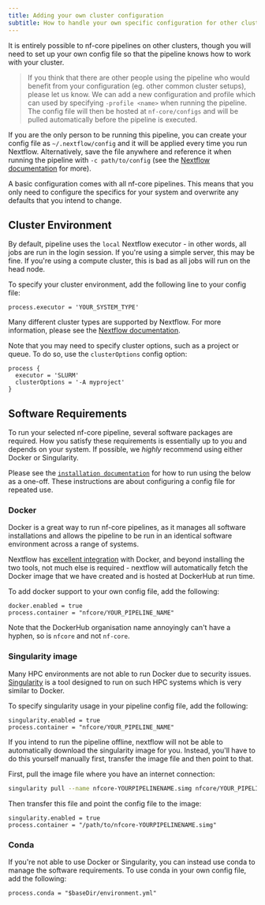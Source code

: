 ```yaml
---
title: Adding your own cluster configuration
subtitle: How to handle your own specific configuration for other clusters
---
```


It is entirely possible to nf-core pipelines on other clusters, though you will need to set up your own config file so that the pipeline knows how to work with your cluster.

> If you think that there are other people using the pipeline who would benefit from your configuration (eg. other common cluster setups), please let us know. We can add a new configuration and profile which can used by specifying `-profile <name>` when running the pipeline. The config file will then be hosted at `nf-core/configs` and will be pulled automatically before the pipeline is executed.

If you are the only person to be running this pipeline, you can create your config file as `~/.nextflow/config` and it will be applied every time you run Nextflow. Alternatively, save the file anywhere and reference it when running the pipeline with `-c path/to/config` (see the [Nextflow documentation](https://www.nextflow.io/docs/latest/config.html) for more).

A basic configuration comes with all nf-core pipelines. This means that you only need to configure the specifics for your system and overwrite any defaults that you intend to change.

## Cluster Environment
By default, pipeline uses the `local` Nextflow executor - in other words, all jobs are run in the login session. If you're using a simple server, this may be fine. If you're using a compute cluster, this is bad as all jobs will run on the head node.

To specify your cluster environment, add the following line to your config file:

```nextflow
process.executor = 'YOUR_SYSTEM_TYPE'
```

Many different cluster types are supported by Nextflow. For more information, please see the [Nextflow documentation](https://www.nextflow.io/docs/latest/executor.html).

Note that you may need to specify cluster options, such as a project or queue. To do so, use the `clusterOptions` config option:

```nextflow
process {
  executor = 'SLURM'
  clusterOptions = '-A myproject'
}
```
## Software Requirements
To run your selected nf-core pipeline, several software packages are required. How you satisfy these requirements is essentially up to you and depends on your system. If possible, we _highly_ recommend using either Docker or Singularity.

Please see the [`installation documentation`](usage/installation) for how to run using the below as a one-off. These instructions are about configuring a config file for repeated use.

### Docker
Docker is a great way to run nf-core pipelines, as it manages all software installations and allows the pipeline to be run in an identical software environment across a range of systems.

Nextflow has [excellent integration](https://www.nextflow.io/docs/latest/docker.html) with Docker, and beyond installing the two tools, not much else is required - nextflow will automatically fetch the Docker image that we have created and is hosted at DockerHub at run time.

To add docker support to your own config file, add the following:

```nextflow
docker.enabled = true
process.container = "nfcore/YOUR_PIPELINE_NAME"
```

Note that the DockerHub organisation name annoyingly can't have a hyphen, so is `nfcore` and not `nf-core`.

### Singularity image
Many HPC environments are not able to run Docker due to security issues.
[Singularity](http://singularity.lbl.gov/) is a tool designed to run on such HPC systems which is very similar to Docker.

To specify singularity usage in your pipeline config file, add the following:

```nextflow
singularity.enabled = true
process.container = "nfcore/YOUR_PIPELINE_NAME"
```

If you intend to run the pipeline offline, nextflow will not be able to automatically download the singularity image for you. Instead, you'll have to do this yourself manually first, transfer the image file and then point to that.

First, pull the image file where you have an internet connection:

```bash
singularity pull --name nfcore-YOURPIPELINENAME.simg nfcore/YOUR_PIPELINE_NAME
```

Then transfer this file and point the config file to the image:

```nextflow
singularity.enabled = true
process.container = "/path/to/nfcore-YOURPIPELINENAME.simg"
```
### Conda
If you're not able to use Docker or Singularity, you can instead use conda to manage the software requirements.
To use conda in your own config file, add the following:

```nextflow
process.conda = "$baseDir/environment.yml"
```
